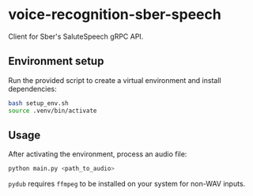 # voice-recognition-sber-speech

Client for Sber's SaluteSpeech gRPC API.

## Environment setup

Run the provided script to create a virtual environment and install dependencies:

```bash
bash setup_env.sh
source .venv/bin/activate
```

## Usage

After activating the environment, process an audio file:

```bash
python main.py <path_to_audio>
```

`pydub` requires `ffmpeg` to be installed on your system for non-WAV inputs.
